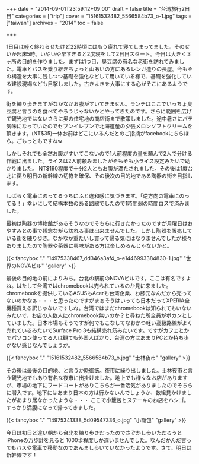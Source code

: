 +++
date = "2014-09-01T23:59:12+09:00"
draft = false
title = "台湾旅行2日目"
categories = ["trip"]
cover = "15161532482_5566584b73_o-1.jpg"
tags = ["taiwan"]
archives = "2014"
toc = false

+++

1日目は軽く終わらせたけど22時頃にはもう疲れて寝てしまってました。そのせいか起床5時。いやいや早すぎると2度寝をして2日目スタート。今日は大きく３ヶ所の目的を作りました。まずは1つ目、臭豆腐の有名な老街を訪れてみました。電車とバスを乗り継ぎちょっと山あいの方にあるレンガ造りの長屋。今もその構造を大事に残しつつ基礎を強化などして用いている様で、基礎を強化している建設現場なども目撃しました。古きよきを大事にする心がそこにあるようです。

街を練り歩きますがなかなかお腹がすいてきません。ランチはここでいっちょ臭豆腐と言うのを食べてやろうじゃないかとやってきたのです。さらに範囲を広げて観光地ではないさらに奥の住宅地の商店街まで散策しました。途中暑さにバテ気味になっていたのでセブンイレブンで北海道産の夕張メロンソフトクリームを頂きます。(NT$35)一体お前はどこにいるんだとのご指摘がfacebookにちらほら。ごもっともですねw

しかしそれでも全然お腹がすいてこないので1人前程度の量を頼んで2人で分ける作戦に出ました。ライスは2人前頼みましたがそもそも小ライス設定みたいで助かりました。 NT$190程度で十分2人ともお腹が満たされました。その後は1度台北に戻り明日の新幹線の切符を確保、その後次の目的地である陶器の街を目指します。

しばらく電車にのってるうちにふと違和感に気づきます。「逆方向の電車にのってる！」幸いにして結構本数のある路線でしたので1時間弱の時間ロスで済みました。

最初は陶器の博物館があるそうなのでそちらに行きたかったのですが月曜日はおやすみとの事で残念ながら訪れる事は出来ませんでした。しかし陶器を販売している街を練り歩き。なかなか重たいし買って帰る気にはなりませんでしたが様々ありましたので陶器や茶器に興味がある方は楽しめるんじゃないかと。


{{< fancybox "." "14975338467_dd346a3af4_o-e1446993384830-1.jpg" "世界のNOVAビル" "gallery" >}}

最後の目的地の前によりみち。台北の駅前のNOVAビルです。ここは有名ですよね。はたして台湾ではchromebookは売られているのか見に来ました。chromebookを提供しているASUSもAcerも台湾企業、お膝元なんだから売ってないのかなぁ・・・と思ったのですがまぁそうはいっても日本だってXPERIA全機種買える訳じゃないですしね。台湾ではまだchromebookは知られてもいないみたいで、お店の人数人にchromebook無いのか？と尋ねた所全員がポカンとしていました。日本市場もそうですが何でもこなしてなおかつ軽い高級路線がよく売れているみたいでSurface Pro 3も結構売れ筋みたいです。ですがカフェとかでパソコン使ってる人は観ても外国人ばかり、台湾の方はあまりPCとか持ち歩かない感じなんでしょうか。


{{< fancybox "." "15161532482_5566584b73_o.jpg" "士林夜市" "gallery" >}}

その後は最後の目的地、と言うか晩御飯。夜市に繰り出しました。士林夜市と言う観光地でもあり有名な夜市に出掛けました。地上でも様々なお店がありますが、市場の地下にフードコートがありこちらが一番活気がありましたのでそちらに潜入です。地下にはあまり日本の方は行かないんでしょうか、数組見かけましたがあまり居なかったような・・・
ここで小籠包とステーキのお店をハシゴ。すっかり満腹になって帰ってきました。


{{< fancybox "." "14975341338_5d09547336_o.jpg" "小籠包" "gallery" >}}

今日は初日と違い朝から台北を練り歩きだったのでさぞかし歩いただろうとiPhoneの万歩計を見ると 1000歩程度しか違いませんでした。なんだかんだ言ってもバスや電車で移動なのであんまし歩いていなかったようです。さて、明日は新幹線です！
